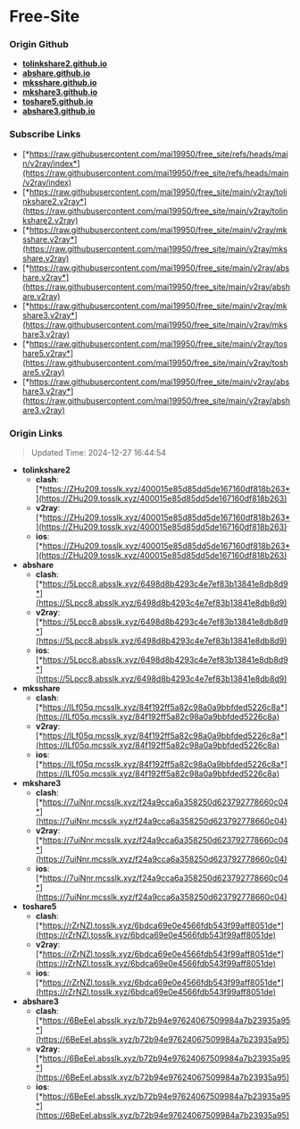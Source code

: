 # Free-Site

### Origin Github

- [**tolinkshare2.github.io**](https://github.com/tolinkshare2/tolinkshare2.github.io)
- [**abshare.github.io**](https://github.com/abshare/abshare.github.io)
- [**mksshare.github.io**](https://github.com/mksshare/mksshare.github.io)
- [**mkshare3.github.io**](https://github.com/mkshare3/mkshare3.github.io)
- [**toshare5.github.io**](https://github.com/toshare5/toshare5.github.io)
- [**abshare3.github.io**](https://github.com/abshare3/abshare3.github.io)

### Subscribe Links

- [*https://raw.githubusercontent.com/mai19950/free_site/refs/heads/main/v2ray/index*](https://raw.githubusercontent.com/mai19950/free_site/refs/heads/main/v2ray/index)
- [*https://raw.githubusercontent.com/mai19950/free_site/main/v2ray/tolinkshare2.v2ray*](https://raw.githubusercontent.com/mai19950/free_site/main/v2ray/tolinkshare2.v2ray)
- [*https://raw.githubusercontent.com/mai19950/free_site/main/v2ray/mksshare.v2ray*](https://raw.githubusercontent.com/mai19950/free_site/main/v2ray/mksshare.v2ray)
- [*https://raw.githubusercontent.com/mai19950/free_site/main/v2ray/abshare.v2ray*](https://raw.githubusercontent.com/mai19950/free_site/main/v2ray/abshare.v2ray)
- [*https://raw.githubusercontent.com/mai19950/free_site/main/v2ray/mkshare3.v2ray*](https://raw.githubusercontent.com/mai19950/free_site/main/v2ray/mkshare3.v2ray)
- [*https://raw.githubusercontent.com/mai19950/free_site/main/v2ray/toshare5.v2ray*](https://raw.githubusercontent.com/mai19950/free_site/main/v2ray/toshare5.v2ray)
- [*https://raw.githubusercontent.com/mai19950/free_site/main/v2ray/abshare3.v2ray*](https://raw.githubusercontent.com/mai19950/free_site/main/v2ray/abshare3.v2ray)

### Origin Links

> Updated Time: 2024-12-27 16:44:54

- **tolinkshare2**
  - **clash**: [*https://ZHu209.tosslk.xyz/400015e85d85dd5de167160df818b263*](https://ZHu209.tosslk.xyz/400015e85d85dd5de167160df818b263)
  - **v2ray**: [*https://ZHu209.tosslk.xyz/400015e85d85dd5de167160df818b263*](https://ZHu209.tosslk.xyz/400015e85d85dd5de167160df818b263)
  - **ios**: [*https://ZHu209.tosslk.xyz/400015e85d85dd5de167160df818b263*](https://ZHu209.tosslk.xyz/400015e85d85dd5de167160df818b263)
- **abshare**
  - **clash**: [*https://5Lpcc8.absslk.xyz/6498d8b4293c4e7ef83b13841e8db8d9*](https://5Lpcc8.absslk.xyz/6498d8b4293c4e7ef83b13841e8db8d9)
  - **v2ray**: [*https://5Lpcc8.absslk.xyz/6498d8b4293c4e7ef83b13841e8db8d9*](https://5Lpcc8.absslk.xyz/6498d8b4293c4e7ef83b13841e8db8d9)
  - **ios**: [*https://5Lpcc8.absslk.xyz/6498d8b4293c4e7ef83b13841e8db8d9*](https://5Lpcc8.absslk.xyz/6498d8b4293c4e7ef83b13841e8db8d9)
- **mksshare**
  - **clash**: [*https://ILf05q.mcsslk.xyz/84f192ff5a82c98a0a9bbfded5226c8a*](https://ILf05q.mcsslk.xyz/84f192ff5a82c98a0a9bbfded5226c8a)
  - **v2ray**: [*https://ILf05q.mcsslk.xyz/84f192ff5a82c98a0a9bbfded5226c8a*](https://ILf05q.mcsslk.xyz/84f192ff5a82c98a0a9bbfded5226c8a)
  - **ios**: [*https://ILf05q.mcsslk.xyz/84f192ff5a82c98a0a9bbfded5226c8a*](https://ILf05q.mcsslk.xyz/84f192ff5a82c98a0a9bbfded5226c8a)
- **mkshare3**
  - **clash**: [*https://7uiNnr.mcsslk.xyz/f24a9cca6a358250d623792778660c04*](https://7uiNnr.mcsslk.xyz/f24a9cca6a358250d623792778660c04)
  - **v2ray**: [*https://7uiNnr.mcsslk.xyz/f24a9cca6a358250d623792778660c04*](https://7uiNnr.mcsslk.xyz/f24a9cca6a358250d623792778660c04)
  - **ios**: [*https://7uiNnr.mcsslk.xyz/f24a9cca6a358250d623792778660c04*](https://7uiNnr.mcsslk.xyz/f24a9cca6a358250d623792778660c04)
- **toshare5**
  - **clash**: [*https://rZrNZl.tosslk.xyz/6bdca69e0e4566fdb543f99aff8051de*](https://rZrNZl.tosslk.xyz/6bdca69e0e4566fdb543f99aff8051de)
  - **v2ray**: [*https://rZrNZl.tosslk.xyz/6bdca69e0e4566fdb543f99aff8051de*](https://rZrNZl.tosslk.xyz/6bdca69e0e4566fdb543f99aff8051de)
  - **ios**: [*https://rZrNZl.tosslk.xyz/6bdca69e0e4566fdb543f99aff8051de*](https://rZrNZl.tosslk.xyz/6bdca69e0e4566fdb543f99aff8051de)
- **abshare3**
  - **clash**: [*https://6BeEeI.absslk.xyz/b72b94e97624067509984a7b23935a95*](https://6BeEeI.absslk.xyz/b72b94e97624067509984a7b23935a95)
  - **v2ray**: [*https://6BeEeI.absslk.xyz/b72b94e97624067509984a7b23935a95*](https://6BeEeI.absslk.xyz/b72b94e97624067509984a7b23935a95)
  - **ios**: [*https://6BeEeI.absslk.xyz/b72b94e97624067509984a7b23935a95*](https://6BeEeI.absslk.xyz/b72b94e97624067509984a7b23935a95)
